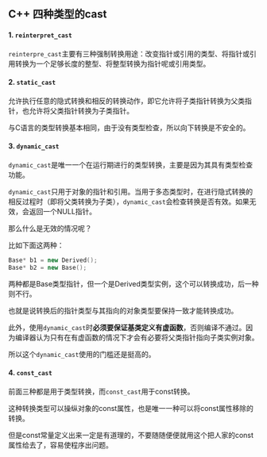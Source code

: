 ## C++ 四种类型的cast

#### 1. `reinterpret_cast`

`reinterpre_cast`主要有三种强制转换用途：改变指针或引用的类型、将指针或引用转换为一个足够长度的整型、将整型转换为指针呢或引用类型。

#### 2. `static_cast`

允许执行任意的隐式转换和相反的转换动作，即它允许将子类指针转换为父类指针，也允许将父类指针转换为子类指针。

与C语言的类型转换基本相同，由于没有类型检查，所以向下转换是不安全的。

#### 3. `dynamic_cast`

`dynamic_cast`是唯一一个在运行期进行的类型转换，主要是因为其具有类型检查功能。

`dynamic_cast`只用于对象的指针和引用。当用于多态类型时，在进行隐式转换的相反过程时（即将父类转换为子类），`dynamic_cast`会检查转换是否有效。如果无效，会返回一个NULL指针。

那么什么是无效的情况呢？

比如下面这两种：

```c++
Base* b1 = new Derived();
Base* b2 = new Base();
```

两种都是Base类型指针，但一个是Derived类型实例，这个可以转换成功，后一种则不行。

也就是说转换后的指针类型与其指向的对象类型要保持一致才能转换成功。

此外，使用`dynamic_cast`时**必须要保证基类定义有虚函数**，否则编译不通过。因为编译器认为只有在有虚函数的情况下才会有必要将父类指针指向子类实例对象。

所以这个`dynamic_cast`使用的门槛还是挺高的。

#### 4. `const_cast`

前面三种都是用于类型转换，而`const_cast`用于const转换。

这种转换类型可以操纵对象的const属性，也是唯一一种可以将const属性移除的转换。

但是const常量定义出来一定是有道理的，不要随随便便就用这个把人家的const属性给去了，容易使程序出问题。